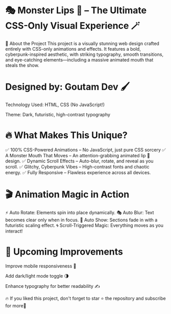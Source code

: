 #  🎭 Monster Lips 👄 – The Ultimate CSS-Only Visual Experience 🪄
<!-- Replace with an actual path to your project screenshot -->

🚀 About the Project
This project is a visually stunning web design crafted entirely with CSS-only animations and effects. It features a bold, cyberpunk-inspired aesthetic, with striking typography, smooth transitions, and eye-catching elements—including a massive animated mouth that steals the show.

# Designed by: Goutam Dev 🖌️

Technology Used: HTML, CSS (No JavaScript!)

Theme: Dark, futuristic, high-contrast typography

# 🔥 What Makes This Unique?
✅ 100% CSS-Powered Animations – No JavaScript, just pure CSS sorcery
✅ A Monster Mouth That Moves – An attention-grabbing animated lip 👄 design.
✅ Dynamic Scroll Effects – Auto-blur, rotate, and reveal as you scroll.
✅ Glitchy, Cyberpunk Vibes – High-contrast fonts and chaotic energy.
✅ Fully Responsive – Flawless experience across all devices.

# 🎬 Animation Magic in Action
⚡ Auto Rotate: Elements spin into place dynamically.
🎭 Auto Blur: Text becomes clear only when in focus.
🔮 Auto Show: Sections fade in with a futuristic scaling effect.
🌀 Scroll-Triggered Magic: Everything moves as you interact!

# 📌 Upcoming Improvements
 Improve mobile responsiveness 📱

 Add dark/light mode toggle 🌗

 Enhance typography for better readability ✍️


🔥 If you liked this project, don't forget to star ⭐ the repository and subscribe for more🚀

